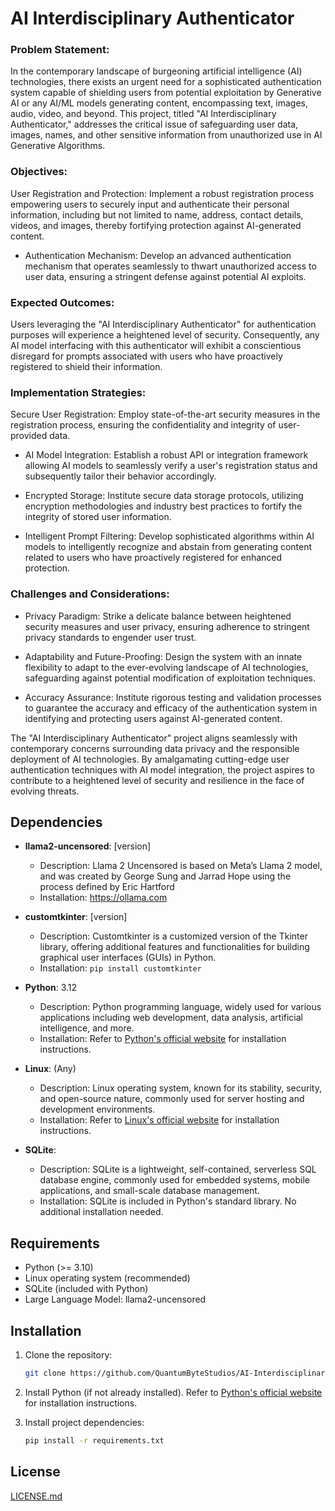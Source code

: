 # AI Interdisciplinary Authenticator

### Problem Statement:

In the contemporary landscape of burgeoning artificial intelligence (AI) technologies, there exists an urgent need for a sophisticated authentication system capable of shielding users from potential exploitation by Generative AI or any AI/ML models generating content, encompassing text, images, audio, video, and beyond. This project, titled "AI Interdisciplinary Authenticator," addresses the critical issue of safeguarding user data, images, names, and other sensitive information from unauthorized use in AI Generative Algorithms.

### Objectives:

User Registration and Protection: Implement a robust registration process empowering users to securely input and authenticate their personal information, including but not limited to name, address, contact details, videos, and images, thereby fortifying protection against AI-generated content.

- Authentication Mechanism: Develop an advanced authentication mechanism that operates seamlessly to thwart unauthorized access to user data, ensuring a stringent defense against potential AI exploits.

### Expected Outcomes:

Users leveraging the "AI Interdisciplinary Authenticator" for authentication purposes will experience a heightened level of security. Consequently, any AI model interfacing with this authenticator will exhibit a conscientious disregard for prompts associated with users who have proactively registered to shield their information.

### Implementation Strategies:

Secure User Registration: Employ state-of-the-art security measures in the registration process, ensuring the confidentiality and integrity of user-provided data.

- AI Model Integration: Establish a robust API or integration framework allowing AI models to seamlessly verify a user's registration status and subsequently tailor their behavior accordingly.

- Encrypted Storage: Institute secure data storage protocols, utilizing encryption methodologies and industry best practices to fortify the integrity of stored user information.

- Intelligent Prompt Filtering: Develop sophisticated algorithms within AI models to intelligently recognize and abstain from generating content related to users who have proactively registered for enhanced protection.

### Challenges and Considerations:

- Privacy Paradigm: Strike a delicate balance between heightened security measures and user privacy, ensuring adherence to stringent privacy standards to engender user trust.

- Adaptability and Future-Proofing: Design the system with an innate flexibility to adapt to the ever-evolving landscape of AI technologies, safeguarding against potential modification of exploitation techniques.

- Accuracy Assurance: Institute rigorous testing and validation processes to guarantee the accuracy and efficacy of the authentication system in identifying and protecting users against AI-generated content.

The "AI Interdisciplinary Authenticator" project aligns seamlessly with contemporary concerns surrounding data privacy and the responsible deployment of AI technologies. By amalgamating cutting-edge user authentication techniques with AI model integration, the project aspires to contribute to a heightened level of security and resilience in the face of evolving threats.

## Dependencies

- **llama2-uncensored**: [version]
  - Description: Llama 2 Uncensored is based on Meta’s Llama 2 model, and was created by George Sung and Jarrad Hope using the process defined by Eric Hartford
  - Installation: <a href="https://ollama.com/">https://ollama.com</a>

- **customtkinter**: [version]
  - Description: Customtkinter is a customized version of the Tkinter library, offering additional features and functionalities for building graphical user interfaces (GUIs) in Python.
  - Installation: `pip install customtkinter`

- **Python**: 3.12
  - Description: Python programming language, widely used for various applications including web development, data analysis, artificial intelligence, and more.
  - Installation: Refer to [Python's official website](https://www.python.org/) for installation instructions.

- **Linux**: (Any)
  - Description: Linux operating system, known for its stability, security, and open-source nature, commonly used for server hosting and development environments.
  - Installation: Refer to [Linux's official website](https://www.linux.org/) for installation instructions.

- **SQLite**:
  - Description: SQLite is a lightweight, self-contained, serverless SQL database engine, commonly used for embedded systems, mobile applications, and small-scale database management.
  - Installation: SQLite is included in Python's standard library. No additional installation needed.

## Requirements

- Python (>= 3.10)
- Linux operating system (recommended)
- SQLite (included with Python)
- Large Language Model: llama2-uncensored

## Installation

1. Clone the repository:

    ```bash
    git clone https://github.com/QuantumByteStudios/AI-Interdisciplinary-Authenticator
    ```

2. Install Python (if not already installed). Refer to [Python's official website](https://www.python.org/) for installation instructions.

3. Install project dependencies:

    ```bash
    pip install -r requirements.txt
    ```

## License

[LICENSE.md](LICENSE.md)
